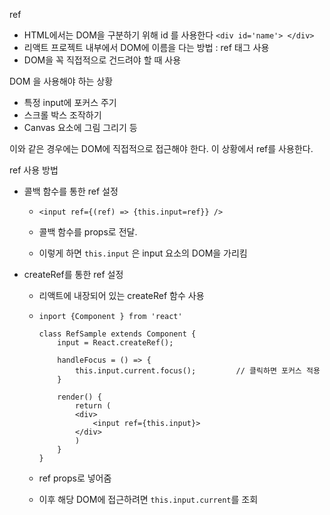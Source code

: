 ref

- HTML에서는 DOM을 구분하기 위해 id 를 사용한다 `<div id='name'> </div>`
- 리액트 프로젝트 내부에서 DOM에 이름을 다는 방법 : ref 태그 사용
- DOM을 꼭 직접적으로 건드려야 할 때 사용



DOM 을 사용해야 하는 상황

- 특정 input에 포커스 주기
- 스크롤 박스 조작하기 
- Canvas 요소에 그림 그리기 등

이와 같은 경우에는 DOM에 직접적으로 접근해야 한다. 이 상황에서 ref를 사용한다.



ref 사용 방법

- 콜백 함수를 통한 ref 설정

  - ```react
    <input ref={(ref) => {this.input=ref}} />
    ```

  - 콜백 함수를 props로 전달.

  - 이렇게 하면 `this.input` 은 input 요소의 DOM을 가리킴

- createRef를 통한 ref 설정

  - 리액트에 내장되어 있는 createRef 함수 사용

  - ```react
    inport {Component } from 'react'
    
    class RefSample extends Component {
        input = React.createRef();
        
        handleFocus = () => {
            this.input.current.focus();			// 클릭하면 포커스 적용
        }
        
        render() {
            return (
            <div>
                <input ref={this.input}>
            </div>
            )
        }
    }
    ```

  - ref props로 넣어줌

  - 이후 해당 DOM에 접근하려면 `this.input.current`를 조회